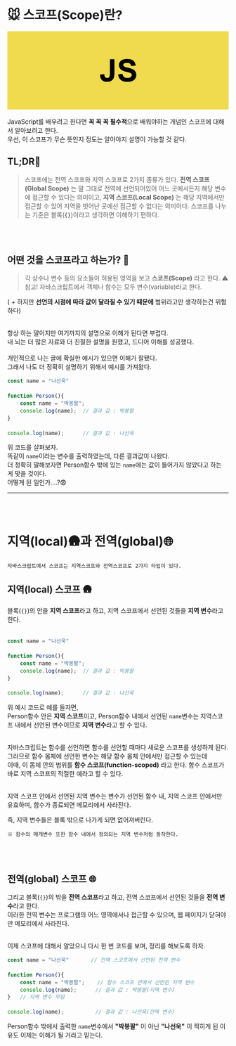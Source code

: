 # 🐭 스코프(Scope)란?
<div align="center">
    <img src="JS.png">
</div>

JavaScript를 배우려고 한다면 **꼭 꼭 꼭 필수적**으로 배워야하는 개념인 스코프에 대해서 알아보려고 한다.<br>
우선, 이 스코프가 무슨 뜻인지 정도는 알아야지 설명이 가능할 것 같다.
<br>

## TL;DR🥵
> 스코프에는 전역 스코프와 지역 스코프로 2가지 종류가 있다.
> **전역 스코프(Global Scope)** 는 말 그대로 전역에 선언되어있어 어느 곳에서든지 해당 변수에 접근할 수 있다는 의미이고,
> **지역 스코프(Local Scope)** 는 해당 지역에서만 접근할 수 있어 지역을 벗어난 곳에선 접근할 수 없다는 의미이다.
> 스코프를 나누는 기준은 블록(**`{}`**)이라고 생각하면 이해하기 편하다.

<br><br>

## 어떤 것을 스코프라고 하는가? 🧐
> 각 상수나 변수 등의 요소들이 허용된 영역을 보고 **스코프(Scope)** 라고 한다.
> ⚠️ 참고! 자바스크립트에서 객체나 함수는 모두 변수(variable)라고 한다.

( + 하지만 **선언의 시점에 따라 값이 달라질 수 있기 때문에** 범위라고만 생각하는건 위험하다)<br>
<br>

항상 하는 말이지만 여기까지의 설명으로 이해가 된다면 부럽다.<br>
내 뇌는 더 많은 자료와 더 친절한 설명을 원했고, 드디어 이해를 성공했다.<br>
<br>
개인적으로 나는 글에 확실한 예시가 있으면 이해가 잘됐다.<br>
그래서 나도 더 정확히 설명하기 위해서 예시를 가져왔다.

```javascript
const name = "나선욱"

function Person(){
    const name = "박봉팔";
    console.log(name);  // 결과 값 : 박봉팔
}

console.log(name);      // 결과 값 : 나선욱
```

위 코드를 살펴보자.<br>
똑같이 `name`이라는 변수를 출력하였는데, 다른 결과값이 나왔다.<br>
더 정확히 말해보자면 Person함수 밖에 있는 `name`에는 값이 들어가지 않았다고 하는 게 맞을 것이다.<br>
어떻게 된 일인가....?😨<br>

---
<br><br>

# 지역(local)🛖과 전역(global)🌐
    자바스크립트에서 스코프는 지역스코프와 전역스코프로 2가지 타입이 있다.
## 지역(local) 스코프 🛖
블록(`{}`)의 안을 **지역 스코프**라고 하고, 지역 스코프에서 선언된 것들을 **지역 변수**라고 한다.<br>
<br>

```javascript
const name = "나선욱"

function Person(){
    const name = "박봉팔";
    console.log(name);  // 결과 값 : 박봉팔
}

console.log(name);      // 결과 값 : 나선욱
``` 
위 예시 코드로 예를 들자면,<br>
Person함수 안은 **지역 스코프**이고, Person함수 내에서 선언된 `name`변수는 지역스코프 내에서 선언된 변수이므로 **지역 변수**라고 할 수 있다.<br>
<br>

자바스크립트는 함수를 선언하면 함수를 선언할 때마다 새로운 스코프를 생성하게 된다.<br>
그러므로 함수 몸체에 선언한 변수는 해당 함수 몸체 안에서만 접근할 수 있는데<br>
이때, 이 몸체 안의 범위를 **함수 스코프(function-scoped)** 라고 한다. 함수 스코프가 바로 지역 스코프의 적절한 예라고 할 수 있다.<br>
<br>

지역 스코프 안에서 선언된 지역 변수는 변수가 선언된 함수 내, 지역 스코프 안에서만 유효하며, 함수가 종료되면 메모리에서 사라진다.<br>

즉, 지역 변수들은 블록 밖으로 나가게 되면 없어져버린다.

    ※ 함수의 매개변수 또한 함수 내에서 정의되는 지역 변수처럼 동작한다.
<br><br>

## 전역(global) 스코프 🌐

그리고 블록(`{}`)의 밖을 **전역 스코프**라고 하고, 전역 스코프에서 선언된 것들을 **전역 변수**라고 한다.<br>
이러한 전역 변수는 프로그램의 어느 영역에서나 접근할 수 있으며, 웹 페이지가 닫혀야만 메모리에서 사라진다.<br>
<br>

이제 스코프에 대해서 알았으니 다시 한 번 코드를 보며, 정리를 해보도록 하자.
```javascript
const name = "나선욱"       // 전역 스코프에서 선언된 전역 변수

function Person(){
    const name = "박봉팔";    // 함수 스코프 안에서 선언된 지역 변수
    console.log(name);      // 결과 값 : 박봉팔(지역 변수)
}   // 지역 변수 무덤

console.log(name);          // 결과 값 : 나선욱(전역 변수)
```

Person함수 밖에서 출력한 `name`변수에서 **"박봉팔"** 이 아닌 **"나선욱"** 이 찍히게 된 이유도 이제는 이해가 될 거라고 믿는다.